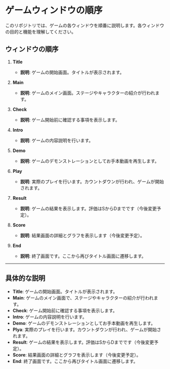 # ゲームウィンドウの順序

このリポジトリでは、ゲームの各ウィンドウを順番に説明します。各ウィンドウの目的と機能を理解してください。

## ウィンドウの順序

1. **Title**
    - **説明**: ゲームの開始画面。タイトルが表示されます。
    
2. **Main**
    - **説明**: ゲームのメイン画面。ステージやキャラクターの紹介が行われます。
    
3. **Check**
    - **説明**: ゲーム開始前に確認する事項を表示します。
    
4. **Intro**
    - **説明**: ゲームの内容説明を行います。
    
5. **Demo**
    - **説明**: ゲームのデモンストレーションとしてお手本動画を再生します。
    
6. **Play**
    - **説明**: 実際のプレイを行います。カウントダウンが行われ、ゲームが開始されます。
    
7. **Result**
    - **説明**: ゲームの結果を表示します。評価はSからDまでです（今後変更予定）。
    
8. **Score**
    - **説明**: 結果画面の詳細とグラフを表示します（今後変更予定）。
    
9. **End**
    - **説明**: 終了画面です。ここから再びタイトル画面に遷移します。

---

## 具体的な説明

- **Title**: ゲームの開始画面。タイトルが表示されます。
- **Main**: ゲームのメイン画面で、ステージやキャラクターの紹介が行われます。
- **Check**: ゲーム開始前に確認する事項を表示します。
- **Intro**: ゲームの内容説明を行います。
- **Demo**: ゲームのデモンストレーションとしてお手本動画を再生します。
- **Plya**: 実際のプレイを行います。カウントダウンが行われ、ゲームが開始されます。
- **Result**: ゲームの結果を表示します。評価はSからDまでです（今後変更予定）。
- **Score**: 結果画面の詳細とグラフを表示します（今後変更予定）。
- **End**: 終了画面です。ここから再びタイトル画面に遷移します。
